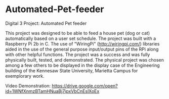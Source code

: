 # Automated-Pet-feeder
Digital 3 Project: Automated Pet feeder

This project was designed to be able to feed a house pet (dog or cat) automatically based on a user set schedule. The project was built with a Raspberry Pi 2b in C. The use of "WiringPi" (http://wiringpi.com/) libraries aided in the use of the general purpose input/output pins of the RPi along with other helpful functions. The project was a success and was fully physically built, tested, and demonstrated. The physical project was chosen among a few others to be displayed in the display case of the Engineering building of the Kennesaw State University, Marietta Campus for exemplorary work. 

Video Demonstration: https://drive.google.com/open?id=1WNfXnmzBTamHNuaBj7ipxVbCnEslXoEx

